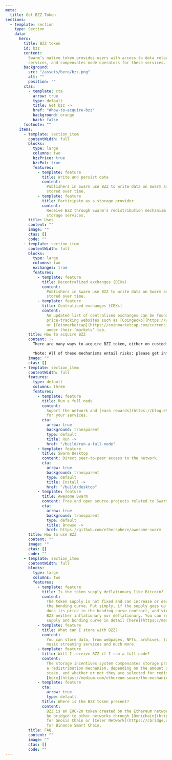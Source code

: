 ```yaml
---
meta:
  title: Get BZZ Token
sections:
  - template: section
    type: Section
    data:
      hero:
        title: BZZ token
        id: bzz
        content:
          Swarm’s native token provides users with access to data relay and storage
          services, and compensates node operators for these services.
        background:
          src: "/assets/hero/bzz.png"
          alt: ""
          position: ""
        ctas:
          - template: cta
            arrow: true
            type: default
            title: Get bzz ->
            href: "#how-to-acquire-bzz"
            background: orange
            back: false
        footnote: ""
      items:
        - template: section_item
          contentWidth: full
          blocks:
            type: large
            columns: two
            bzzPrice: true
            bzzPot: true
            features:
              - template: feature
                title: Write and persist data
                content:
                  Publishers in Swarm use BZZ to write data on Swarm and have it
                  stored over time.
              - template: feature
                title: Participate as a storage provider
                content:
                  Receive BZZ through Swarm’s redistribution mechanism for providing
                  storage services.
          title: Uses
          content: ""
          image: ""
          ctas: []
          code: ""
        - template: section_item
          contentWidth: full
          blocks:
            type: large
            columns: two
            exchanges: true
            features:
              - template: feature
                title: Decentralized exchanges (DEXs)
                content:
                  Publishers in Swarm use BZZ to write data on Swarm and have it
                  stored over time.
              - template: feature
                title: Centralised exchanges (CEXs)
                content:
                  An updated list of centralised exchanges can be found listed on
                  price-tracking websites such as [Coingecko](https://www.coingecko.com/en/coins/swarm#markets)
                  or [Coinmarketcap](https://coinmarketcap.com/currencies/ethereum-swarm/markets/)
                  under their ‘markets’ tab.
          title: How to acquire BZZ
          content: |-
            There are many ways to acquire BZZ token, either on custodial centralised exchanges where you can trade traditional currencies andcryptocurrency, or through decentralised exchanges and protocols where you can trade between cryptocurrencies.

            *Note: All of these mechanisms entail risks: please get informed on best practices to stay safe and have a good experience with tokens and exchanges prior to using them*.
          image: ""
          ctas: []
        - template: section_item
          contentWidth: full
          features:
            type: default
            columns: three
            features:
              - template: feature
                title: Run a full node
                content:
                  Suport the network and [earn rewards](https://blog.ethswarm.org/foundation/2022/the-mechanics-of-swarm-networks-storage-incentives/)
                  for your services.
                cta:
                  arrow: true
                  background: transparent
                  type: default
                  title: Run ->
                  href: "/build/run-a-full-node"
              - template: feature
                title: Swarm Desktop
                content: Direct peer-to-peer access to the network.
                cta:
                  arrow: true
                  background: transparent
                  type: default
                  title: Install ->
                  href: "/build/desktop"
              - template: feature
                title: Awesome Swarm
                content: Free and open source projects related to Swarm and its ecosystem.
                cta:
                  arrow: true
                  background: transparent
                  type: default
                  title: Browse ->
                  href: https://github.com/ethersphere/awesome-swarm
          title: How to use BZZ
          content: ""
          image: ""
          ctas: []
          code: ""
        - template: section_item
          contentWidth: full
          blocks:
            type: large
            columns: two
            features:
              - template: feature
                title: Is the token supply deflationary like Bitcoin?
                content:
                  The token supply is not fixed and can increase or decrease via
                  the bonding curve. Put simply, if the supply goes up by one token, so
                  does its price in the bonding curve contract, and vice versa. This makes
                  BZZ neither inflationary nor deflationary. You can read about Swarm’s
                  supply and bonding curve in detail [here](https://medium.com/ethereum-swarm/swarm-and-its-bzzaar-bonding-curve-ac2fa9889914).
              - template: feature
                title: What can I store with BZZ?
                content:
                  You can store data, from webpages, NFTs, archives, to data stores,
                  music streaming services and much more.
              - template: feature
                title: Will I receive BZZ if I run a full node?
                content:
                  The storage incentives system compensates storage providers through
                  a redistribution mechanism, depending on the amount of BZZ tokens they
                  stake, and whether or not they are selected for redistribution. Read more
                  [here](https://medium.com/ethereum-swarm/the-mechanics-of-swarm-networks-storage-incentives-3bf68bf64ceb).
              - template: feature
                cta:
                  arrow: true
                  type: default
                title: Where is the BZZ token present?
                content:
                  BZZ is an ERC-20 token created on the Ethereum network and can
                  be bridged to other networks through [Omnichain](https://omnibridge.gnosischain.com/bridge)
                  for Gnosis Chain or [Celer Network](https://cbridge.celer.network/1/56/BZZ)
                  for Binance Smart Chain.
          title: FAQ
          content: ""
          image: ""
          ctas: []
          code: ""
---
```

